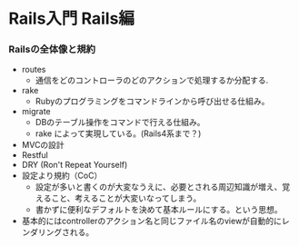 # Rails入門 Rails編

### Railsの全体像と規約
- routes
  - 通信をどのコントローラのどのアクションで処理するか分配する.
- rake
  - Rubyのプログラミングをコマンドラインから呼び出せる仕組み。
- migrate
  - DBのテーブル操作をコマンドで行える仕組み。
  - rake によって実現している。(Rails4系まで？)
- MVCの設計
- Restful
- DRY (Ron't Repeat Yourself)
- 設定より規約（CoC）
  - 設定が多いと書くのが大変なうえに、必要とされる周辺知識が増え、覚えること、考えることが大変いなってしまう。
  - 書かずに便利なデフォルトを決めて基本ルールにする。という思想。
- 基本的にはcontrollerのアクション名と同じファイル名のviewが自動的にレンダリングされる。

